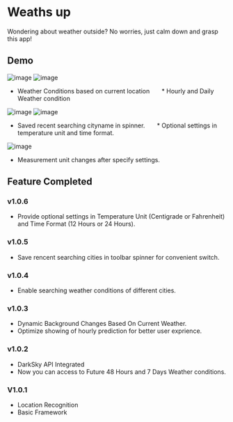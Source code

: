 # Weaths up

Wondering about weather outside? No worries, just calm down and grasp this app!



## Demo


![image](https://github.com/zaneran/Weaths_up/raw/master/raw/image_folder/First_page.png)        ![image](https://github.com/zaneran/Weaths_up/raw/master/raw/image_folder/hourly_folded.png)
* Weather Conditions based on current location       * Hourly and Daily Weather condition

![image](https://github.com/zaneran/Weaths_up/raw/master/raw/image_folder/spinner_dropping.png)       ![image](https://github.com/zaneran/Weaths_up/raw/master/raw/image_folder/Setting.png)
* Saved recent searching cityname in spinner.       * Optional settings in temperature unit and time format.

![image](https://github.com/zaneran/Weaths_up/raw/master/raw/image_folder/After_Setting.png)
* Measurement unit changes after specify settings.

## Feature Completed

### v1.0.6

* Provide optional settings in Temperature Unit (Centigrade or Fahrenheit) and Time Format (12 Hours or 24 Hours).

### v1.0.5

* Save rencent searching cities in toolbar spinner for convenient switch.

### v1.0.4

* Enable searching weather conditions of different cities.

### v1.0.3

* Dynamic Background Changes Based On Current Weather.
* Optimize showing of hourly prediction for better user exprience.

### v1.0.2

* DarkSky API Integrated
* Now you can access to Future 48 Hours and 7 Days Weather conditions.

### V1.0.1

* Location Recognition
* Basic Framework
